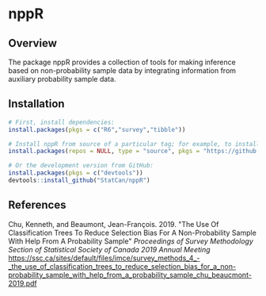 
# nppR

## Overview

The package nppR provides a collection of tools for making inference
based on non-probability sample data by integrating information
from auxiliary probability sample data.

## Installation

``` r
# First, install dependencies:
install.packages(pkgs = c("R6","survey","tibble"))

# Install nppR from source of a particular tag; for example, to install from tag v1.13.003:
install.packages(repos = NULL, type = "source", pkgs = "https://github.com/StatCan/nppR/raw/v1.13.003/nppR_1.13.003.tar.gz")

# Or the development version from GitHub:
install.packages(pkgs = c("devtools"))
devtools::install_github("StatCan/nppR")
```

## References

Chu, Kenneth, and Beaumont, Jean-François. 2019.
"The Use Of Classification Trees To Reduce Selection Bias For A Non-Probability
Sample With Help From A Probability Sample"
*Proceedings of Survey Methodology Section of Statistical Society of Canada 2019 Annual Meeting*
<https://ssc.ca/sites/default/files/imce/survey_methods_4_-_the_use_of_classification_trees_to_reduce_selection_bias_for_a_non-probability_sample_with_help_from_a_probability_sample_chu_beaucmont-2019.pdf>

